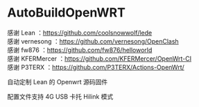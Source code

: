 # AutoBuildOpenWRT
感谢 Lean ：https://github.com/coolsnowwolf/lede         
感谢 vernesong ：https://github.com/vernesong/OpenClash          
感谢 fw876 ：https://github.com/fw876/helloworld       
感谢 KFERMercer ：https://github.com/KFERMercer/OpenWrt-CI         
感谢 P3TERX ：https://github.com/P3TERX/Actions-OpenWrt/         
  
自动定制 Lean 的 Openwrt 源码固件

配置文件支持 4G USB 卡托 Hilink 模式
